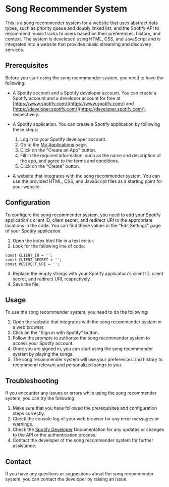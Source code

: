 # Song Recommender System

This is a song recommender system for a website that uses abstract data types, such as priority queue and doubly linked list, and the Spotify API to recommend music tracks to users based on their preferences, history, and context. The system is developed using HTML, CSS, and JavaScript and is integrated into a website that provides music streaming and discovery services.

## Prerequisites

Before you start using the song recommender system, you need to have the following:

- A Spotify account and a Spotify developer account. You can create a Spotify account and a developer account for free at [https://www.spotify.com/](https://www.spotify.com/) and [https://developer.spotify.com/](https://developer.spotify.com/), respectively.

- A Spotify application. You can create a Spotify application by following these steps:
  1. Log in to your Spotify developer account.
  2. Go to the [My Applications](https://developer.spotify.com/dashboard/applications) page.
  3. Click on the "Create an App" button.
  4. Fill in the required information, such as the name and description of the app, and agree to the terms and conditions.
  5. Click on the "Create" button.

- A website that integrates with the song recommender system. You can use the provided HTML, CSS, and JavaScript files as a starting point for your website.

## Configuration

To configure the song recommender system, you need to add your Spotify application's client ID, client secret, and redirect URI to the appropriate locations in the code. You can find these values in the "Edit Settings" page of your Spotify application.

1. Open the index.html file in a text editor.
2. Look for the following line of code:


```
const CLIENT_ID = '';
const CLIENT_SECRET = '';
const REDIRECT_URI = '';
```

3. Replace the empty strings with your Spotify application's client ID, client secret, and redirect URI, respectively.
4. Save the file.

## Usage
To use the song recommender system, you need to do the following:

1. Open the website that integrates with the song recommender system in a web browser.
2. Click on the "Sign in with Spotify" button.
3. Follow the prompts to authorize the song recommender system to access your Spotify account.
4. Once you are signed in, you can start using the song recommender system by playing the songs.
5. The song recommender system will use your preferences and history to recommend relevant and personalized songs to you.

## Troubleshooting
If you encounter any issues or errors while using the song recommender system, you can try the following:

1. Make sure that you have followed the prerequisites and configuration steps correctly.
2. Check the console log of your web browser for any error messages or warnings.
3. Check the [Spotify Developer]([https://developer.spotify.com/]) Documentation for any updates or changes to the API or the authentication process.
4. Contact the developer of the song recommender system for further assistance.

## Contact
If you have any questions or suggestions about the song recommender system, you can contact the developer by raising an issue.